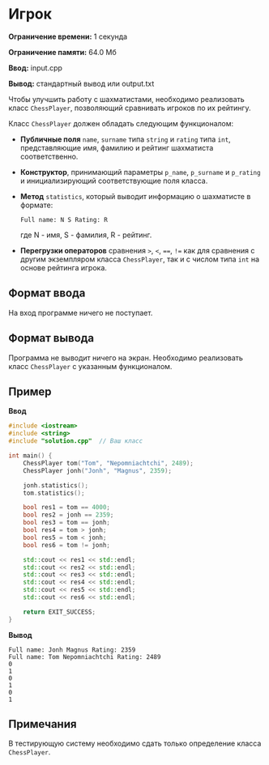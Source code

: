 # Игрок

**Ограничение времени:** 1 секунда

**Ограничение памяти:** 64.0 Мб

**Ввод:** input.cpp

**Вывод:** стандартный вывод или output.txt

Чтобы улучшить работу с шахматистами, необходимо реализовать класс `ChessPlayer`, позволяющий сравнивать игроков по их рейтингу.

Класс `ChessPlayer` должен обладать следующим функционалом:

*   **Публичные поля** `name`, `surname` типа `string` и `rating` типа `int`, представляющие имя, фамилию и рейтинг шахматиста соответственно.
*   **Конструктор**, принимающий параметры `p_name`, `p_surname` и `p_rating` и инициализирующий соответствующие поля класса.
*   **Метод** `statistics`, который выводит информацию о шахматисте в формате:

    `Full name: N S Rating: R`

    где N - имя, S - фамилия, R - рейтинг.
*   **Перегрузки операторов** сравнения `>`, `<`, `==`, `!=` как для сравнения с другим экземпляром класса `ChessPlayer`, так и с числом типа `int` на основе рейтинга игрока.

## Формат ввода

На вход программе ничего не поступает.

## Формат вывода

Программа не выводит ничего на экран. Необходимо реализовать класс `ChessPlayer` с указанным функционалом.

## Пример

**Ввод**

```cpp
#include <iostream>
#include <string>
#include "solution.cpp"  // Ваш класс

int main() {
    ChessPlayer tom("Tom", "Nepomniachtchi", 2489);
    ChessPlayer jonh("Jonh", "Magnus", 2359);

    jonh.statistics();
    tom.statistics();

    bool res1 = tom == 4000;
    bool res2 = jonh == 2359;
    bool res3 = tom == jonh;
    bool res4 = tom > jonh;
    bool res5 = tom < jonh;
    bool res6 = tom != jonh;

    std::cout << res1 << std::endl;
    std::cout << res2 << std::endl;
    std::cout << res3 << std::endl;
    std::cout << res4 << std::endl;
    std::cout << res5 << std::endl;
    std::cout << res6 << std::endl;

    return EXIT_SUCCESS;
}
```

**Вывод**

```
Full name: Jonh Magnus Rating: 2359
Full name: Tom Nepomniachtchi Rating: 2489
0
1
0
1
0
1
```

## Примечания

В тестирующую систему необходимо сдать только определение класса `ChessPlayer`.